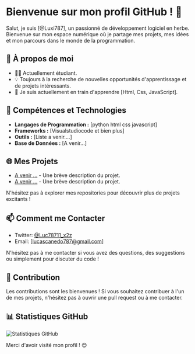# Bienvenue sur mon profil GitHub ! 👋

Salut, je suis [@Luxi787], un passionné de développement logiciel en herbe. Bienvenue sur mon espace numérique où je partage mes projets, mes idées et mon parcours dans le monde de la programmation.

## 🚀 À propos de moi

- 👨‍💻 Actuellement étudiant.
- 💡 Toujours à la recherche de nouvelles opportunités d'apprentissage et de projets intéressants.
- 🌱 Je suis actuellement en train d'apprendre [Html, Css, JavaScript].

## 🔧 Compétences et Technologies

- **Langages de Programmation :** [python html css javascript]
- **Frameworks :** [Visualstudiocode et bien plus]
- **Outils :** [Liste a venir....]
- **Base de Données :** [A venir...]

## 🌐 Mes Projets

- [A venir ...](lien_vers_le_projet) - Une brève description du projet.
- [A venir ...](lien_vers_le_projet) - Une brève description du projet.

N'hésitez pas à explorer mes repositories pour découvrir plus de projets excitants !

## 📫 Comment me Contacter

- Twitter: [@Luc78711_x2z](https://twitter.com/Luc78711_x2z)
- Email: [lucascanedo787@gmail.com]

N'hésitez pas à me contacter si vous avez des questions, des suggestions ou simplement pour discuter du code !

## 🤝 Contribution

Les contributions sont les bienvenues ! Si vous souhaitez contribuer à l'un de mes projets, n'hésitez pas à ouvrir une pull request ou à me contacter.

## 📊 Statistiques GitHub

![Statistiques GitHub](https://github-readme-stats.vercel.app/api?username=ton_nom_utilisateur&show_icons=true&count_private=true&hide=contribs,issues)

Merci d'avoir visité mon profil ! 😊
